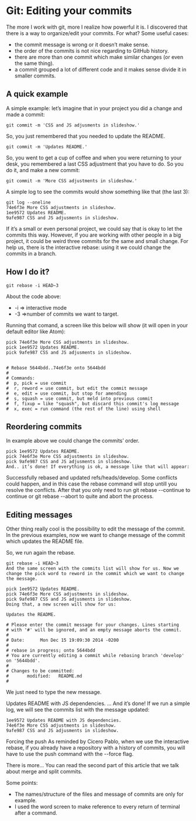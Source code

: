 # Git: Editing your commits

The more I work with git, more I realize how powerful it is. I discovered that there is a way to organize/edit your commits. For what? Some useful cases:

- the commit message is wrong or it doesn’t make sense.
- the order of the commits is not nice regarding to GitHub history.
- there are more than one commit which make similar changes (or even the same thing).
- a commit grouped a lot of different code and it makes sense divide it in smaller commits.

## A quick example

A simple example: let’s imagine that in your project you did a change and made a commit:

```
git commit -m 'CSS and JS adjusments in slideshow.'
```
So, you just remembered that you needed to update the README.

```
git commit -m 'Updates README.'
```
So, you went to get a cup of coffee and when you were returning to your desk, you remembered a last CSS adjustment that you have to do. So you do it, and make a new commit:

```
git commit -m 'More CSS adjustments in slideshow.'
```
A simple log to see the commits would show something like that (the last 3):

```
git log --oneline
74e6f3e More CSS adjustments in slideshow.
1ee9572 Updates README.
9afe987 CSS and JS adjusments in slideshow.
```
If it’s a small or even personal project, we could say that is okay to let the commits this way. However, if you are working with other people in a big project, it could be weird three commits for the same and small change. For help us, there is the interactive rebase: using it we could change the commits in a branch.

## How I do it?
```
git rebase -i HEAD~3
```
About the code above:

- -i => interactive mode
- -3 =>number of commits we want to target.

Running that comand, a screen like this below will show (it will open in your default editor like Atom):

```
pick 74e6f3e More CSS adjustments in slideshow.
pick 1ee9572 Updates README.
pick 9afe987 CSS and JS adjusments in slideshow.


# Rebase 5644bdd..74e6f3e onto 5644bdd
#
# Commands:
#  p, pick = use commit
#  r, reword = use commit, but edit the commit message
#  e, edit = use commit, but stop for amending
#  s, squash = use commit, but meld into previous commit
#  f, fixup = like "squash", but discard this commit's log message
#  x, exec = run command (the rest of the line) using shell
```

## Reordering commits
In example above we could change the commits’ order.
```
pick 1ee9572 Updates README.
pick 74e6f3e More CSS adjustments in slideshow.
pick 9afe987 CSS and JS adjusments in slideshow.
And.. it’s done! If everything is ok, a message like that will appear:
```

Successfully rebased and updated refs/heads/develop.
Some conflicts could happen, and in this case the rebase command will stop untill you resolve the conflicts. After that you only need to run git rebase --continue to continue or git rebase --abort to quite and abort the process.

## Editing messages
Other thing really cool is the possibility to edit the message of the commit. In the previous examples, now we want to change message of the commit which updates the README file.

So, we run again the rebase.

```
git rebase -i HEAD~3
And the same screen with the commits list will show for us. Now we change the pick word to reword in the commit which we want to change the message.

pick 1ee9572 Updates README.
pick 74e6f3e More CSS adjustments in slideshow.
pick 9afe987 CSS and JS adjusments in slideshow.
Doing that, a new screen will show for us:

Updates the README.

# Please enter the commit message for your changes. Lines starting
# with '#' will be ignored, and an empty message aborts the commit.
#
# Date:      Mon Dec 15 19:09:30 2014 -0200
#
# rebase in progress; onto 5644bdd
# You are currently editing a commit while rebasing branch 'develop' on '5644bdd'.
#
# Changes to be committed:
#       modified:   README.md
#
```
We just need to type the new message.

Updates README with JS dependencies.
...
And it’s done! If we run a simple log, we will see the commits list with the message updated:

```
1ee9572 Updates README with JS dependencies.
74e6f3e More CSS adjustments in slideshow.
9afe987 CSS and JS adjusments in slideshow.
```
Forcing the push
As reminded by Cicero Pablo, when we use the interactive rebase, if you already have a repository with a history of commits, you will have to use the push command with the --force flag.

There is more…
You can read the second part of this article that we talk about merge and split commits.

Some points:

- The names/structure of the files and message of commits are only for example.
- I used the word screen to make reference to every return of terminal after a command.
